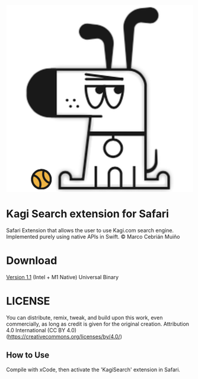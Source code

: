 ![Logo](origi.png)
# Kagi Search extension for Safari
Safari Extension that allows the user to use Kagi.com search engine. 
Implemented purely using native APIs in Swift.
© Marco Cebrián Muiño

# Download
[Version 1.1](https://github.com/marcocebrian/kagisearchsafari/releases/download/v11/KagiSearch.zip)
(Intel + M1 Native) Universal Binary

# LICENSE
You can distribute, remix, tweak, and build upon this work,
even commercially, as long as credit is given for the original creation.
Attribution 4.0 International (CC BY 4.0)
(https://creativecommons.org/licenses/by/4.0/)

## How to Use
Compile with xCode, then activate the 'KagiSearch' extension in Safari.
